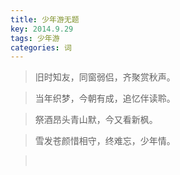 ```yaml
---
title: 少年游无题
key: 2014.9.29
tags: 少年游
categories: 词
---
```


<blockquote class="blockquote-center">旧时知友，同窗弱侣，齐聚赏秋声。
</blockquote>
<blockquote class="blockquote-center">当年织梦，今朝有成，追忆伴读聆。
</blockquote>
<blockquote class="blockquote-center">祭酒昂头青山默，今又看新枫。
</blockquote>
<blockquote class="blockquote-center">雪发苍颜惜相守，终难忘，少年情。
</blockquote>
<blockquote class="blockquote-center"></br>
</blockquote>
